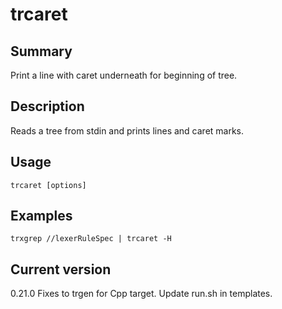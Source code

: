 # trcaret

## Summary

Print a line with caret underneath for beginning of tree.

## Description

Reads a tree from stdin and prints lines and caret marks.

## Usage

    trcaret [options]

## Examples

    trxgrep //lexerRuleSpec | trcaret -H

## Current version

0.21.0 Fixes to trgen for Cpp target. Update run.sh in templates.
